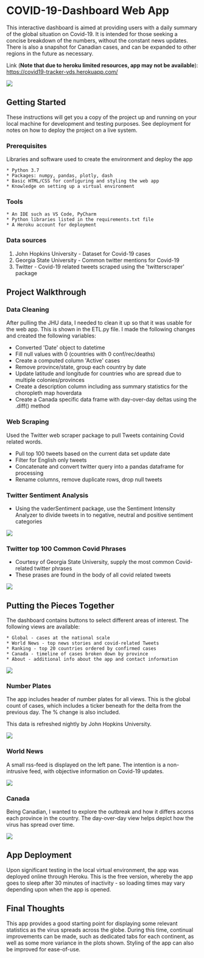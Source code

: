 # COVID-19-Dashboard Web App


This interactive dashboard is aimed at providing users with a daily summary of the global situation on Covid-19. It is intended for those seeking a concise breakdown of the numbers, without the constant news updates. There is also a snapshot for Canadian cases, and can be expanded to other regions in the future as necessary.

Link (**Note that due to heroku limited resources, app may not be available**): https://covid19-tracker-vds.herokuapp.com/


![](images/Full_Page.png)

## Getting Started

These instructions will get you a copy of the project up and running on your local machine for development and testing purposes. See deployment for notes on how to deploy the project on a live system.

### Prerequisites

Libraries and software used to create the environment and deploy the app

```
* Python 3.7
* Packages: numpy, pandas, plotly, dash
* Basic HTML/CSS for configuring and styling the web app
* Knowledge on setting up a virtual environment
```

### Tools
```
* An IDE such as VS Code, PyCharm
* Python libraries listed in the requirements.txt file
* A Heroku account for deployment
```

### Data sources

1) John Hopkins University - Dataset for Covid-19 cases
2) Georgia State University - Common twitter mentions for Covid-19
3) Twitter - Covid-19 related tweets scraped using the 'twitterscraper' package


## Project Walkthrough

### Data Cleaning
After pulling the JHU data, I needed to clean it up so that it was usable for the web app. This is shown in the ETL.py file. I made the following changes and created the following variables:

*	Converted 'Date' object to datetime
* Fill null values with 0 (countries with 0 conf/rec/deaths)
* Create a computed column 'Active' cases
* Remove province/state, group each country by date
* Update latitude and longitude for countries who are spread due to multiple colonies/provinces
* Create a description column including ass summary statistics for the choropleth map hoverdata
* Create a Canada specific data frame with day-over-day deltas using the .diff() method

### Web Scraping
Used the Twitter web scraper package to pull Tweets containing Covid related words.

*	Pull top 100 tweets based on the current data set update date
* Filter for English only tweets
* Concatenate and convert twitter query into a pandas dataframe for processing
* Rename columns, remove duplicate rows, drop null tweets

### Twitter Sentiment Analysis

* Using the vaderSentiment package, use the Sentiment Intensity Analyzer to divide tweets in to negative, neutral and positive sentiment categories

![](images/sentiment_analysis_chart.png)

### Twitter top 100 Common Covid Phrases

* Courtesy of Georgia State University, supply the most common Covid-related twitter phrases
* These prases are found in the body of all covid related tweets

![](images/twitter_common_phrases.png)


## Putting the Pieces Together

The dashboard contains buttons to select different areas of interest. The following views are available:
```
* Global - cases at the national scale
* World News - top news stories and covid-related Tweets
* Ranking - top 20 countries ordered by confirmed cases
* Canada - timeline of cases broken down by province
* About - additional info about the app and contact information
```

![](images/buttons.png)

### Number Plates

The app includes header of number plates for all views. This is the global count of cases, which includes a ticker beneath for the delta from the previous day. The % change is also included.

This data is refreshed nightly by John Hopkins University.

![](images/number_plates.png)

### World News

A small rss-feed is displayed on the left pane. The intention is a non-intrusive feed, with objective information on Covid-19 updates.

![](images/news_feed.png)

### Canada

Being Canadian, I wanted to explore the outbreak and how it differs acorss each province in the country. The day-over-day view helps depict how the virus has spread over time.

![](images/canada.png)


## App Deployment

Upon significant testing in the local virtual environment, the app was deployed online through Heroku. This is the free version, whereby the app goes to sleep after 30 minutes of inactivity - so loading times may vary depending upon when the app is opened.

## Final Thoughts

This app provides a good starting point for displaying some relevant statistics as the virus spreads across the globe. During this time, continual improvements can be made, such as dedicated tabs for each continent, as well as some more variance in the plots shown. Styling of the app can also be improved for ease-of-use.
